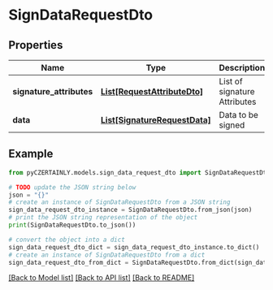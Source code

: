 # SignDataRequestDto


## Properties

Name | Type | Description | Notes
------------ | ------------- | ------------- | -------------
**signature_attributes** | [**List[RequestAttributeDto]**](RequestAttributeDto.md) | List of signature Attributes | 
**data** | [**List[SignatureRequestData]**](SignatureRequestData.md) | Data to be signed | 

## Example

```python
from pyCZERTAINLY.models.sign_data_request_dto import SignDataRequestDto

# TODO update the JSON string below
json = "{}"
# create an instance of SignDataRequestDto from a JSON string
sign_data_request_dto_instance = SignDataRequestDto.from_json(json)
# print the JSON string representation of the object
print(SignDataRequestDto.to_json())

# convert the object into a dict
sign_data_request_dto_dict = sign_data_request_dto_instance.to_dict()
# create an instance of SignDataRequestDto from a dict
sign_data_request_dto_from_dict = SignDataRequestDto.from_dict(sign_data_request_dto_dict)
```
[[Back to Model list]](../README.md#documentation-for-models) [[Back to API list]](../README.md#documentation-for-api-endpoints) [[Back to README]](../README.md)


